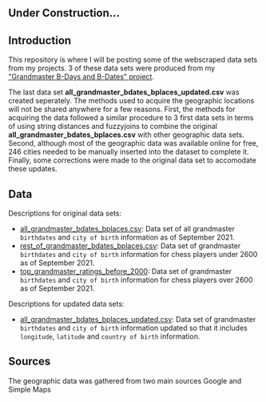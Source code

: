 ## Under Construction...

## Introduction

This repository is where I will be posting some of the webscraped data sets from my projects. 3 of these data sets were produced from my ["Grandmaster B-Days and B-Dates" project](https://larylc.github.io/chess_birthday_project/).  

The last data set **all_grandmaster_bdates_bplaces_updated.csv** was created seperately. The methods used to acquire the geographic locations will not be shared anywhere for a few reasons. First, the methods for acquiring the data followed a similar procedure to 3 first data sets in terms of using string distances and fuzzyjoins to combine the original **all_grandmaster_bdates_bplaces.csv** with other geographic data sets. Second, although most of the geographic data was available online for free, 246 cities needed to be manually inserted into the dataset to complete it. Finally, some corrections were made to the original data set to accomodate these updates. 

## Data 

Descriptions for original data sets:
* [all_grandmaster_bdates_bplaces.csv](https://github.com/larylc/More-Chess-Webscraped-Data/blob/main/all_grandmaster_bdates_bplaces.csv): Data set of all grandmaster `birthdates` and `city of birth` information as of September 2021.
* [rest_of_grandmaster_bdates_bplaces.csv](https://github.com/larylc/More-Chess-Webscraped-Data/blob/main/rest_of_grandmaster_bdates_bplaces.csv): Data set of grandmaster `birthdates` and `city of birth` information for chess players under 2600 as of September 2021.
* [top_grandmaster_ratings_before_2000](https://github.com/larylc/More-Chess-Webscraped-Data/blob/main/top_grandmaster_ratings_before_2000.csv): Data set of grandmaster `birthdates` and `city of birth` information for chess players over 2600 as of September 2021.


Descriptions for updated data sets:
* [all_grandmaster_bdates_bplaces_updated.csv](https://github.com/larylc/More-Chess-Webscraped-Data/blob/main/all_grandmaster_bdates_bplaces_updated.csv): Data set of grandmaster `birthdates` and `city of birth` information updated so that it includes `longitude`, `latitude` and `country of birth` information.


## Sources
The geographic data was gathered from two main sources Google and Simple Maps
[](https://simplemaps.com/data/us-cities)
[](https://simplemaps.com/data/world-cities)
[](https://developers.google.com/public-data/docs/canonical/states_csv)
[](https://developers.google.com/public-data/docs/canonical/countries_csv)

